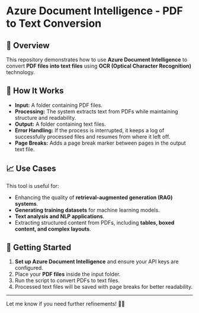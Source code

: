 # **Azure Document Intelligence - PDF to Text Conversion**

## **📌 Overview**
This repository demonstrates how to use **Azure Document Intelligence** to convert **PDF files into text files** using **OCR (Optical Character Recognition)** technology.

## **🔧 How It Works**
- **Input:** A folder containing PDF files.
- **Processing:** The system extracts text from PDFs while maintaining structure and readability.
- **Output:** A folder containing text files.
- **Error Handling:** If the process is interrupted, it keeps a log of successfully processed files and resumes from where it left off.
- **Page Breaks:** Adds a page break marker between pages in the output text file.

## **📈 Use Cases**
This tool is useful for:
- Enhancing the quality of **retrieval-augmented generation (RAG) systems**.
- **Generating training datasets** for machine learning models.
- **Text analysis and NLP applications**.
- Extracting structured content from PDFs, including **tables, boxed content, and complex layouts**.

## **🚀 Getting Started**
1. **Set up Azure Document Intelligence** and ensure your API keys are configured.
2. Place your **PDF files** inside the input folder.
3. Run the script to convert PDFs to text files.
4. Processed text files will be saved with page breaks for better readability.

---

Let me know if you need further refinements! 🚀😊
